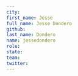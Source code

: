 ```yaml
---
city:
first_name: Jesse
full_name: Jesse Dondero
github:
last_name: Dondero
name: jessedondero
role:
state:
team:
twitter:
---
```


